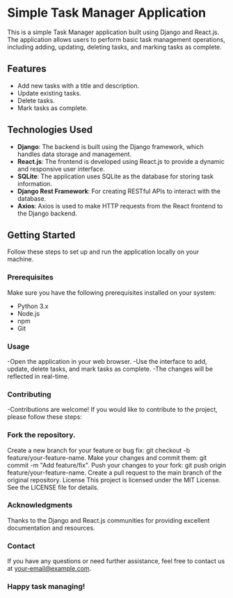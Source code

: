 # Simple Task Manager Application

This is a simple Task Manager application built using Django and React.js. The application allows users to perform basic task management operations, including adding, updating, deleting tasks, and marking tasks as complete.

## Features

- Add new tasks with a title and description.
- Update existing tasks.
- Delete tasks.
- Mark tasks as complete.

## Technologies Used

- **Django**: The backend is built using the Django framework, which handles data storage and management.
- **React.js**: The frontend is developed using React.js to provide a dynamic and responsive user interface.
- **SQLite**: The application uses SQLite as the database for storing task information.
- **Django Rest Framework**: For creating RESTful APIs to interact with the database.
- **Axios**: Axios is used to make HTTP requests from the React frontend to the Django backend.

## Getting Started

Follow these steps to set up and run the application locally on your machine.

### Prerequisites

Make sure you have the following prerequisites installed on your system:

- Python 3.x
- Node.js
- npm
- Git


### Usage

-Open the application in your web browser.
-Use the interface to add, update, delete tasks, and mark tasks as complete.
-The changes will be reflected in real-time.


### Contributing
-Contributions are welcome! If you would like to contribute to the project, please follow these steps:

### Fork the repository.
Create a new branch for your feature or bug fix: git checkout -b feature/your-feature-name.
Make your changes and commit them: git commit -m "Add feature/fix".
Push your changes to your fork: git push origin feature/your-feature-name.
Create a pull request to the main branch of the original repository.
License
This project is licensed under the MIT License. See the LICENSE file for details.

### Acknowledgments
Thanks to the Django and React.js communities for providing excellent documentation and resources.

### Contact
If you have any questions or need further assistance, feel free to contact us at your-email@example.com.

### Happy task managing!
